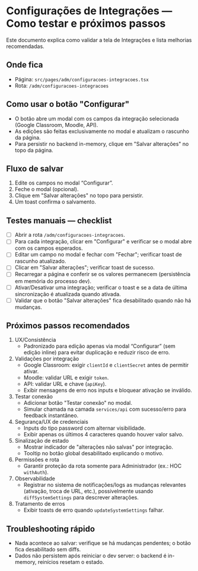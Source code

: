 # Configurações de Integrações — Como testar e próximos passos

Este documento explica como validar a tela de Integrações e lista melhorias recomendadas.

## Onde fica
- Página: `src/pages/adm/configuracoes-integracoes.tsx`
- Rota: `/adm/configuracoes-integracoes`

## Como usar o botão "Configurar"
- O botão abre um modal com os campos da integração selecionada (Google Classroom, Moodle, API).
- As edições são feitas exclusivamente no modal e atualizam o rascunho da página.
- Para persistir no backend in-memory, clique em "Salvar alterações" no topo da página.

## Fluxo de salvar
1. Edite os campos no modal “Configurar”.
2. Feche o modal (opcional).
3. Clique em "Salvar alterações" no topo para persistir.
4. Um toast confirma o salvamento.

## Testes manuais — checklist
- [ ] Abrir a rota `/adm/configuracoes-integracoes`.
- [ ] Para cada integração, clicar em "Configurar" e verificar se o modal abre com os campos esperados.
- [ ] Editar um campo no modal e fechar com "Fechar"; verificar toast de rascunho atualizado.
- [ ] Clicar em "Salvar alterações"; verificar toast de sucesso.
- [ ] Recarregar a página e conferir se os valores permanecem (persistência em memória do processo dev).
- [ ] Ativar/Desativar uma integração; verificar o toast e se a data de última sincronização é atualizada quando ativada.
- [ ] Validar que o botão "Salvar alterações" fica desabilitado quando não há mudanças.

## Próximos passos recomendados
1. UX/Consistência
   - Padronizado para edição apenas via modal “Configurar” (sem edição inline) para evitar duplicação e reduzir risco de erro.
2. Validações por integração
   - Google Classroom: exigir `clientId` e `clientSecret` antes de permitir ativar.
   - Moodle: validar URL e exigir `token`.
   - API: validar URL e chave (`apiKey`).
   - Exibir mensagens de erro nos inputs e bloquear ativação se inválido.
3. Testar conexão
   - Adicionar botão "Testar conexão" no modal.
   - Simular chamada na camada `services/api` com sucesso/erro para feedback instantâneo.
4. Segurança/UX de credenciais
   - Inputs do tipo password com alternar visibilidade.
   - Exibir apenas os últimos 4 caracteres quando houver valor salvo.
5. Sinalização de estado
   - Mostrar indicador de "alterações não salvas" por integração.
   - Tooltip no botão global desabilitado explicando o motivo.
6. Permissões e rota
   - Garantir proteção da rota somente para Administrador (ex.: HOC `withAuth`).
7. Observabilidade
   - Registrar no sistema de notificações/logs as mudanças relevantes (ativação, troca de URL, etc.), possivelmente usando `diffSystemSettings` para descrever alterações.
8. Tratamento de erros
   - Exibir toasts de erro quando `updateSystemSettings` falhar.

## Troubleshooting rápido
- Nada acontece ao salvar: verifique se há mudanças pendentes; o botão fica desabilitado sem diffs.
- Dados não persistem após reiniciar o dev server: o backend é in-memory, reinícios resetam o estado.
